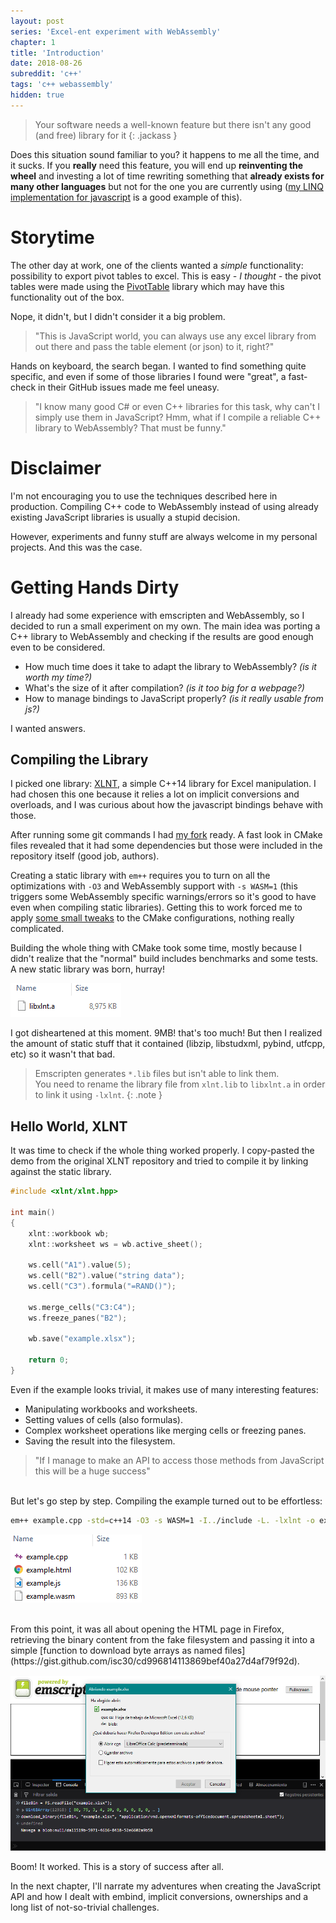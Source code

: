```yaml
---
layout: post
series: 'Excel-ent experiment with WebAssembly'
chapter: 1
title: 'Introduction'
date: 2018-08-26
subreddit: 'c++'
tags: 'c++ webassembly'
hidden: true
---
```


> Your software needs a well-known feature but there isn't any good (and free) library for it
{: .jackass }

Does this situation sound familiar to you? it happens to me all the time, and it sucks. If you **really** need this feature, you will end up **reinventing the wheel** and investing a lot of time rewriting something that **already exists for many other languages** but not for the one you are currently using ([my LINQ implementation for javascript](https://github.com/isc30/linq-collections) is a good example of this).

<!-- more -->

# Storytime

The other day at work, one of the clients wanted a *simple* functionality: possibility to export pivot tables to excel. This is easy *- I thought -* the pivot tables were made using the [PivotTable](https://react-pivottable.js.org/) library which may have this functionality out of the box.

Nope, it didn't, but I didn't consider it a big problem.
> "This is JavaScript world, you can always use any excel library from out there and pass the table element (or json) to it, right?"

Hands on keyboard, the search began. I wanted to find something quite specific, and even if some of those libraries I found were "great", a fast-check in their GitHub issues made me feel uneasy.

> "I know many good C# or even C++ libraries for this task, why can't I simply use them in JavaScript?
> Hmm, what if I compile a reliable C++ library to WebAssembly? That must be funny."

# Disclaimer

I'm not encouraging you to use the techniques described here in production. Compiling C++ code to WebAssembly instead of using already existing JavaScript libraries is usually a stupid decision.

However, experiments and funny stuff are always welcome in my personal projects. And this was the case.

# Getting Hands Dirty

I already had some experience with emscripten and WebAssembly, so I decided to run a small experiment on my own. The main idea was porting a C++ library to WebAssembly and checking if the results are good enough even to be considered.

- How much time does it take to adapt the library to WebAssembly? *(is it worth my time?)*<br/>
- What's the size of it after compilation? *(is it too big for a webpage?)*<br/>
- How to manage bindings to JavaScript properly? *(is it really usable from js?)*<br/>

I wanted answers.

## Compiling the Library

I picked one library: [XLNT](https://github.com/tfussell/xlnt), a simple C++14 library for Excel manipulation. I had chosen this one because it relies a lot on implicit conversions and overloads, and I was curious about how the javascript bindings behave with those.

After running some git commands I had [my fork](https://github.com/isc30/xlnt-wasm) ready. A fast look in CMake files revealed that it had some dependencies but those were included in the repository itself (good job, authors).

Creating a static library with `em++` requires you to turn on all the optimizations with `-O3` and WebAssembly support with `-s WASM=1` (this triggers some WebAssembly specific warnings/errors so it's good to have even when compiling static libraries). Getting this to work forced me to apply [some small tweaks](https://github.com/isc30/xlnt-wasm/commit/b0f9304e143740779030e8082ccfae2a1f4f3c25) to the CMake configurations, nothing really complicated.

Building the whole thing with CMake took some time, mostly because I didn't realize that the "normal" build includes benchmarks and some tests. A new static library was born, hurray!

![](/assets/posts/xlnt-wasm/lib-file.png "8.9MB WTF!")

I got disheartened at this moment. 9MB! that's too much! But then I realized the amount of static stuff that it contained (libzip, libstudxml, pybind, utfcpp, etc) so it wasn't that bad.

> Emscripten generates `*.lib` files but isn't able to link them.<br/>
> You need to rename the library file from `xlnt.lib` to `libxlnt.a` in order to link it using `-lxlnt`.
{: .note }

## Hello World, XLNT

It was time to check if the whole thing worked properly. I copy-pasted the demo from the original XLNT repository and tried to compile it by linking against the static library.

```cpp
#include <xlnt/xlnt.hpp>

int main()
{
    xlnt::workbook wb;
    xlnt::worksheet ws = wb.active_sheet();

    ws.cell("A1").value(5);
    ws.cell("B2").value("string data");
    ws.cell("C3").formula("=RAND()");

    ws.merge_cells("C3:C4");
    ws.freeze_panes("B2");

    wb.save("example.xlsx");

    return 0;
}
```

Even if the example looks trivial, it makes use of many interesting features:

- Manipulating workbooks and worksheets.
- Setting values of cells (also formulas).
- Complex worksheet operations like merging cells or freezing panes.
- Saving the result into the filesystem.

> "If I manage to make an API to access those methods from JavaScript this will be a huge success"

<br/>
But let's go step by step. Compiling the example turned out to be effortless:

```bash
em++ example.cpp -std=c++14 -O3 -s WASM=1 -I../include -L. -lxlnt -o example.html
```

![](/assets/posts/xlnt-wasm/example-folder.png)

<br/>
From this point, it was all about opening the HTML page in Firefox, retrieving the binary content from the fake filesystem and passing it into a simple [function to download byte arrays as named files](https://gist.github.com/isc30/cd996814113869bef40a27d4af79f92d).

![](/assets/posts/xlnt-wasm/download-dialog.png)

Boom! It worked. This is a story of success after all.

In the next chapter, I'll narrate my adventures when creating the JavaScript API and how I dealt with embind, implicit conversions, ownerships and a long list of not-so-trivial challenges.
